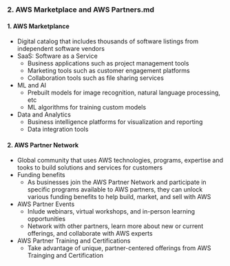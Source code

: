 ### 2. AWS Marketplace and AWS Partners.md

#### 1. AWS Marketplance
- Digital catalog that includes thousands of software listings from independent software vendors
- SaaS: Software as a Service
  - Business applications such as project management tools
  - Marketing tools such as customer engagement platforms
  - Collaboration tools such as file sharing services
- ML and AI
  - Prebuilt models for image recognition, natural language processing, etc
  - ML algorithms for training custom models
- Data and Analytics
  - Business intelligence platforms for visualization and reporting
  - Data integration tools
 
#### 2. AWS Partner Network
- Global community that uses AWS technologies, programs, expertise and tooks to build solutions and services for customers
- Funding benefits
  - As businesses join the AWS Partner Network and participate in specific programs available to AWS partners, they can unlock various funding benefits to help build, market, and sell with AWS
- AWS Partner Events
  - Inlude webinars, virtual workshops, and in-person learning opportunities
  - Network with other partners, learn more about new or current offerings, and collaborate with AWS experts
- AWS Partner Training and Certifications
  - Take advantage of unique, partner-centered offerings from AWS Trainging and Certification
